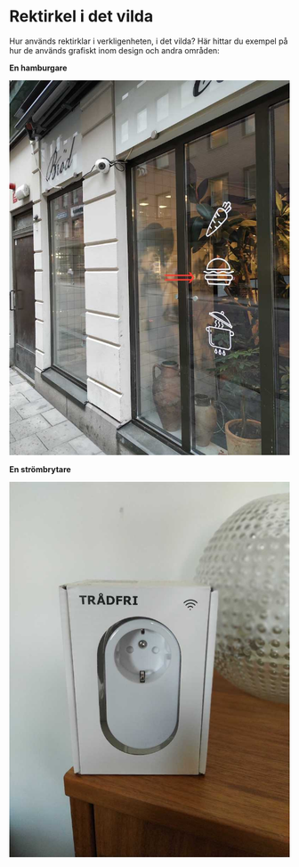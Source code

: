# Rektirkel i det vilda

Hur används rektirklar i verkligenheten, i det vilda? Här hittar du exempel på hur de används grafiskt inom design och andra områden:

**En hamburgare**

![Hamburgare](./image/in-the-wild/burger.jpg)

**En strömbrytare**

![Strömbrytare](./image/in-the-wild/tradfri.jpg)
